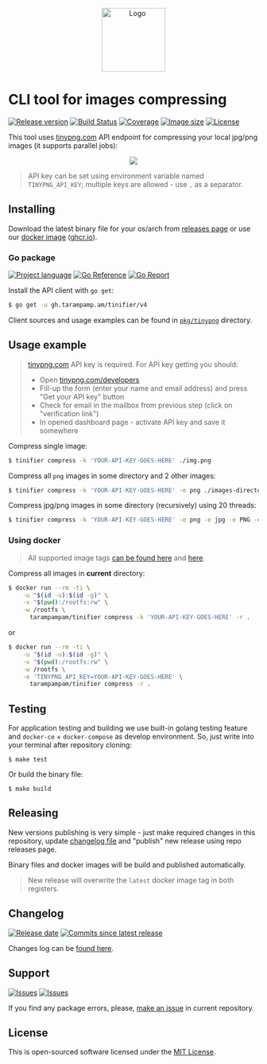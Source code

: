 <p align="center">
  <img src="https://tinypng.com/images/apng/panda-waving.png" alt="Logo" width="128" />
</p>

# CLI tool for images compressing

[![Release version][badge_release_version]][link_gopkg]
[![Build Status][badge_build]][link_actions]
[![Coverage][badge_coverage]][link_coverage]
[![Image size][badge_size_latest]][link_docker_hub]
[![License][badge_license]][link_license]

This tool uses [tinypng.com][tinypng.com] API endpoint for compressing your local jpg/png images (it supports parallel jobs):

<p align="center">
  <img src="https://user-images.githubusercontent.com/7326800/200132039-7a4fed2f-d2dc-4a71-a67d-27dadaaef8b4.gif">
</p>

> API key can be set using environment variable named `TINYPNG_API_KEY`; multiple keys are allowed - use `,` as a separator.

## Installing

Download the latest binary file for your os/arch from [releases page][link_releases] or use our [docker image][link_docker_hub] ([ghcr.io][link_ghcr]).

### Go package

[![Project language][badge_language]][link_golang]
[![Go Reference][badge_go_reference]][link_gopkg]
[![Go Report][badge_goreport]][link_goreport]

Install the API client with `go get`:

```bash
$ go get -u gh.tarampamp.am/tinifier/v4
```

Client sources and usage examples can be found in [`pkg/tinypng`](pkg/tinypng) directory.

## Usage example

> [tinypng.com][tinypng.com] API key is required. For API key getting you should:
> - Open [tinypng.com/developers](https://tinypng.com/developers)
> - Fill-up the form (enter your name and email address) and press "Get your API key" button
> - Check for email in the mailbox from previous step (click on "verification link")
> - In opened dashboard page - activate API key and save it somewhere

Compress single image:

```bash
$ tinifier compress -k 'YOUR-API-KEY-GOES-HERE' ./img.png
```

Compress all `png` images in some directory and 2 other images:

```bash
$ tinifier compress -k 'YOUR-API-KEY-GOES-HERE' -e png ./images-directory ./img-1.png ./img-2.png
```

Compress jpg/png images in some directory (recursively) using 20 threads:

```bash
$ tinifier compress -k 'YOUR-API-KEY-GOES-HERE' -e png -e jpg -e PNG -e JPG -t 20 -r ./some-dir
```

### Using docker

> All supported image tags [can be found here][link_docker_hub] and [here][link_ghcr].

Compress all images in **current** directory:

```bash
$ docker run --rm -ti \
    -u "$(id -u):$(id -g)" \
    -v "$(pwd):/rootfs:rw" \
    -w /rootfs \
      tarampampam/tinifier compress -k 'YOUR-API-KEY-GOES-HERE' -r .
```

or

```bash
$ docker run --rm -ti \
    -u "$(id -u):$(id -g)" \
    -v "$(pwd):/rootfs:rw" \
    -w /rootfs \
    -e 'TINYPNG_API_KEY=YOUR-API-KEY-GOES-HERE' \
      tarampampam/tinifier compress -r .
```

## Testing

For application testing and building we use built-in golang testing feature and `docker-ce` + `docker-compose` as develop environment. So, just write into your terminal after repository cloning:

```shell
$ make test
```

Or build the binary file:

```shell
$ make build
```

## Releasing

New versions publishing is very simple - just make required changes in this repository, update [changelog file](CHANGELOG.md) and "publish" new release using repo releases page.

Binary files and docker images will be build and published automatically.

> New release will overwrite the `latest` docker image tag in both registers.

## Changelog

[![Release date][badge_release_date]][link_releases]
[![Commits since latest release][badge_commits_since_release]][link_commits]

Changes log can be [found here][link_changes_log].

## Support

[![Issues][badge_issues]][link_issues]
[![Issues][badge_pulls]][link_pulls]

If you find any package errors, please, [make an issue][link_create_issue] in current repository.

## License

This is open-sourced software licensed under the [MIT License][link_license].

[badge_build]:https://img.shields.io/github/actions/workflow/status/tarampampam/tinifier/tests.yml?branch=master
[badge_coverage]:https://img.shields.io/codecov/c/github/tarampampam/tinifier/master.svg?maxAge=30
[badge_goreport]:https://goreportcard.com/badge/github.com/tarampampam/tinifier
[badge_size_latest]:https://img.shields.io/docker/image-size/tarampampam/tinifier/latest?maxAge=30
[badge_release_version]:https://img.shields.io/github/release/tarampampam/tinifier.svg?maxAge=30
[badge_language]:https://img.shields.io/github/go-mod/go-version/tarampampam/tinifier?longCache=true
[badge_license]:https://img.shields.io/github/license/tarampampam/tinifier.svg?longCache=true
[badge_release_date]:https://img.shields.io/github/release-date/tarampampam/tinifier.svg?maxAge=180
[badge_commits_since_release]:https://img.shields.io/github/commits-since/tarampampam/tinifier/latest.svg?maxAge=45
[badge_issues]:https://img.shields.io/github/issues/tarampampam/tinifier.svg?maxAge=45
[badge_pulls]:https://img.shields.io/github/issues-pr/tarampampam/tinifier.svg?maxAge=45
[badge_go_reference]:https://img.shields.io/static/v1?label=go&message=reference&color=007d9c

[link_golang]:https://golang.org/
[link_goreport]:https://goreportcard.com/report/github.com/tarampampam/tinifier
[link_coverage]:https://codecov.io/gh/tarampampam/tinifier
[link_gopkg]:https://pkg.go.dev/gh.tarampamp.am/tinifier/v4
[link_actions]:https://github.com/tarampampam/tinifier/actions
[link_docker_hub]:https://hub.docker.com/r/tarampampam/tinifier/
[link_ghcr]:https://github.com/users/tarampampam/packages/container/package/tinifier
[link_license]:https://github.com/tarampampam/tinifier/blob/master/LICENSE
[link_releases]:https://github.com/tarampampam/tinifier/releases
[link_commits]:https://github.com/tarampampam/tinifier/commits
[link_changes_log]:https://github.com/tarampampam/tinifier/blob/master/CHANGELOG.md
[link_issues]:https://github.com/tarampampam/tinifier/issues
[link_create_issue]:https://github.com/tarampampam/tinifier/issues/new/choose
[link_pulls]:https://github.com/tarampampam/tinifier/pulls

[tinypng.com]:https://tinypng.com/
